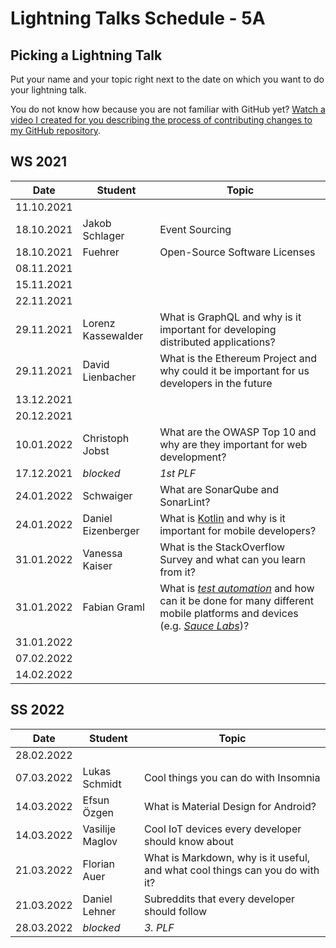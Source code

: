 # Lightning Talks Schedule - 5A

## Picking a Lightning Talk

Put your name and your topic right next to the date on which you want to do your lightning talk.

You do not know how because you are not familiar with GitHub yet? [Watch a video I created for you describing the process of contributing changes to my GitHub repository](https://youtu.be/mBprBD16P3g).

## WS 2021

| Date       | Student | Topic |
| ---------- | ------- | ----- |
| 11.10.2021 |         |       |
| 18.10.2021 | Jakob Schlager | Event Sourcing |
| 18.10.2021 | Fuehrer | Open-Source Software Licenses |
| 08.11.2021 |         |       |
| 15.11.2021 |         |       |
| 22.11.2021 |         |       |
| 29.11.2021 | Lorenz Kassewalder | What is GraphQL and why is it important for developing distributed applications? |
| 29.11.2021 | David Lienbacher | What is the Ethereum Project and why could it be important for us developers in the future |
| 13.12.2021 |         |       |
| 20.12.2021 |         |       |
| 10.01.2022 | Christoph Jobst | What are the OWASP Top 10 and why are they important for web development? |
| 17.12.2021 | *blocked* | *1st PLF* |
| 24.01.2022 |Schwaiger| What are SonarQube and SonarLint?|
| 24.01.2022 | Daniel Eizenberger | What is [Kotlin](https://kotlinlang.org/) and why is it important for mobile developers? |
| 31.01.2022 | Vanessa Kaiser | What is the StackOverflow Survey and what can you learn from it? |
| 31.01.2022 | Fabian Graml  |  What is [_test automation_](https://en.wikipedia.org/wiki/Test_automation) and how can it be done for many different mobile platforms and devices (e.g. [_Sauce Labs_](https://saucelabs.com/))?     |
| 31.01.2022 |         |       |
| 07.02.2022 |         |       |
| 14.02.2022 |         |       |

## SS 2022

| Date       | Student | Topic |
| ---------- | ------- | ----- |
| 28.02.2022 |         |       |
| 07.03.2022 | Lukas Schmidt | Cool things you can do with Insomnia |
| 14.03.2022 | Efsun Özgen | What is Material Design for Android? |
| 14.03.2022 | Vasilije Maglov | Cool IoT devices every developer should know about |
| 21.03.2022 | Florian Auer | What is Markdown, why is it useful, and what cool things can you do with it? |
| 21.03.2022 | Daniel Lehner | Subreddits that every developer should follow |
| 28.03.2022 | *blocked* | *3. PLF* |
